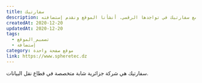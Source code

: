 ```yaml
---
title: سفارتيك
description: تعاونت يونيفارواب مع سفارتيك في تواجدها الرقمي. أنشأنا الموقع ونقدم إستضافته.
createdAt: 2020-12-20
updatedAt: 2020-12-20
tags:
  - تصميم_الموقع
  - إستضافة
category: موقع صفحة واحدة
link: https://www.spheretec.dz
---
```


سفارتيك هي شركة جزائرية شابة متخصصة في قطاع نقل البيانات.
